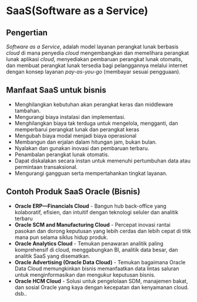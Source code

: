 # SaaS(Software as a Service)

## Pengertian
*Software as a Service*, adalah model layanan perangkat lunak berbasis *cloud* di mana penyedia
*cloud* mengembangkan dan memelihara perangkat lunak aplikasi *cloud*, menyediakan pembaruan
perangkat lunak otomatis, dan membuat perangkat lunak tersedia bagi pelanggannya melalui internet
dengan konsep layanan *pay-as-you-go* (membayar sesuai pengguaan). 

## Manfaat SaaS untuk bisnis
- Menghilangkan kebutuhan akan perangkat keras dan middleware
tambahan.
- Mengurangi biaya instalasi dan implementasi.
- Menghilangkan biaya tak terduga untuk mengelola, mengganti, dan memperbarui perangkat lunak dan perangkat keras
- Mengubah biaya modal menjadi biaya operasional
- Membangun dan erjalan dalam hitungan jam, bukan bulan.
- Nyalakan dan gunakan inovasi dan pembaruan terbaru.
- Penambalan perangkat lunak otomatis.
- Dapat diskalakan secara instan untuk memenuhi pertumbuhan data atau permintaan transaksional.
- Mengurangi gangguan serta mempertahankan tingkat layanan.

## Contoh Produk SaaS Oracle (Bisnis)
- **Oracle ERP—Financials Cloud** - Bangun hub back-office yang kolaboratif, efisien, dan intuitif dengan teknologi seluler dan analitik
terbaru
- **Oracle SCM and Manufacturing Cloud** - Percepat inovasi rantai pasokan dan dorong keputusan yang lebih cerdas dan lebih cepat di titik
mana pun selama siklus hidup produk.
- **Oracle Analytics Cloud** - Temukan penawaran analitik paling komprehensif di cloud, menggabungkan BI, analitik data
besar, dan analitik SaaS yang disematkan.
- **Oracle Advertising (Oracle Data Cloud)** - Temukan bagaimana Oracle Data Cloud memungkinkan bisnis memanfaatkan data lintas saluran
untuk menginformasikan dan mengukur keputusan bisnis.
- **Oracle HCM Cloud** - Solusi untuk pengelolaan SDM, manajemen bakat, dan sosial Oracle yang kaya dengan kecepatan
dan kenyamanan cloud.
dsb..

